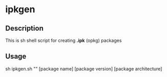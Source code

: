 # ipkgen
## Description
This is sh shell script for creating **.ipk** (opkg) packages
## Usage
sh ipkgen.sh "<options>" [package name] [package version] [package architecture]
